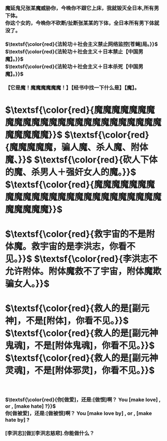<h3>
<br>魔延鬼兄张某魔威胁你，今晚你不跟它上床，我就毁灭全日本,所有男下体。
<br>你这个女的，今晚你不砍断/扯断张某某的下体，全日本所有男下体就没了。
<br>
<br>$\textsf{\color{red}{法轮功＋社会主义禁止网络监控[苍蝇]局。}}$
<br>$\textsf{\color{red}{法轮功＋社会主义＋日本禁止【中国男魔】。}}$
<br>$\textsf{\color{red}{法轮功＋社会主义＋日本杀死【中国男魔】。}}$
<br>
<br>【它是魔！魔魔魔魔魔魔！】【经书中找一下什么是】【魔】。
</h3>
<h1>
$\textsf{\color{red}{魔魔魔魔魔魔魔魔魔魔魔魔魔魔魔魔魔魔魔魔魔魔魔魔魔魔魔魔魔魔}}$
$\textsf{\color{red}{魔魔魔魔魔，骗人魔、杀人魔、附体魔、}}$
$\textsf{\color{red}{砍人下体的魔、杀男人＋强奸女人的魔。}}$
$\textsf{\color{red}{魔魔魔魔魔魔魔魔魔魔魔魔魔魔魔魔魔魔魔魔魔魔魔魔魔魔魔魔魔魔}}$
</h1>
<h1>
$\textsf{\color{red}{救宇宙的不是附体魔。救宇宙的是李洪志，你看不见。}}$
$\textsf{\color{red}{李洪志不允许附体。附体魔救不了宇宙，附体魔欺骗女人。}}$
</h1>
<h1>
$\textsf{\color{red}{救人的是[副元神]，不是[附体]，你看不见。}}$
$\textsf{\color{red}{救人的是[副元神鬼魂]，不是[附体鬼魂]，你看不见。}}$
$\textsf{\color{red}{救人的是[副元神灵魂]，不是[附体邪灵]，你看不见。}}$
</h1>
<h3>
<br>
<br>$\textsf{\color{red}{你[做爱]，还是:[做恨]啊？	You [make love] , or , [make hate] ?}}$
<br>你[做被爱]，还是:[做被恨]啊？	You [make love by] , or , [make hate by] ?
<br>
<br>[李洪志][做][李洪志慈悲].你能做什么？
<br>
</h3>
